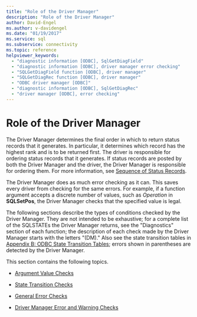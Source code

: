```yaml
---
title: "Role of the Driver Manager"
description: "Role of the Driver Manager"
author: David-Engel
ms.author: v-davidengel
ms.date: "01/19/2017"
ms.service: sql
ms.subservice: connectivity
ms.topic: reference
helpviewer_keywords:
  - "diagnostic information [ODBC], SqlGetDiagField"
  - "diagnostic information [ODBC], driver manager error checking"
  - "SQLGetDiagField function [ODBC], driver manager"
  - "SQLGetDiagRec function [ODBC], driver manager"
  - "ODBC driver manager [ODBC]"
  - "diagnostic information [ODBC], SqlGetDiagRec"
  - "driver manager [ODBC], error checking"
---
```

# Role of the Driver Manager
The Driver Manager determines the final order in which to return status records that it generates. In particular, it determines which record has the highest rank and is to be returned first. The driver is responsible for ordering status records that it generates. If status records are posted by both the Driver Manager and the driver, the Driver Manager is responsible for ordering them. For more information, see [Sequence of Status Records](../../../odbc/reference/develop-app/sequence-of-status-records.md).  
  
 The Driver Manager does as much error checking as it can. This saves every driver from checking for the same errors. For example, if a function argument accepts a discrete number of values, such as *Operation* in **SQLSetPos**, the Driver Manager checks that the specified value is legal.  
  
 The following sections describe the types of conditions checked by the Driver Manager. They are not intended to be exhaustive; for a complete list of the SQLSTATEs the Driver Manager returns, see the "Diagnostics" section of each function; the description of each check made by the Driver Manager starts with the letters "(DM)." Also see the state transition tables in [Appendix B: ODBC State Transition Tables](../../../odbc/reference/appendixes/appendix-b-odbc-state-transition-tables.md); errors shown in parentheses are detected by the Driver Manager.  
  
 This section contains the following topics.  
  
-   [Argument Value Checks](../../../odbc/reference/develop-app/argument-value-checks.md)  
  
-   [State Transition Checks](../../../odbc/reference/develop-app/state-transition-checks.md)  
  
-   [General Error Checks](../../../odbc/reference/develop-app/general-error-checks.md)  
  
-   [Driver Manager Error and Warning Checks](../../../odbc/reference/develop-app/driver-manager-error-and-warning-checks.md)
